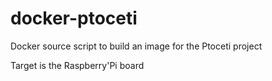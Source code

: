 docker-ptoceti
==============

Docker source script to build an image for the Ptoceti project

Target is the Raspberry'Pi board
